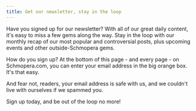 ```yaml
---
title: Get our newsletter, stay in the loop
---
```


Have you signed up for our newsletter? With all of our great daily content, it's easy to miss a few gems along the way. Stay in the loop with our monthly recap of our most popular and controversial posts, plus upcoming events and other outside-Schmopera gems. 

How do you sign up? At the bottom of this page - and every page - on Schmopera.com, you can enter your email address in the big orange box. It's that easy. 

And fear not, readers, your email address is safe with us, and we couldn't live with ourselves if we spammed you.

Sign up today, and be out of the loop no more!
